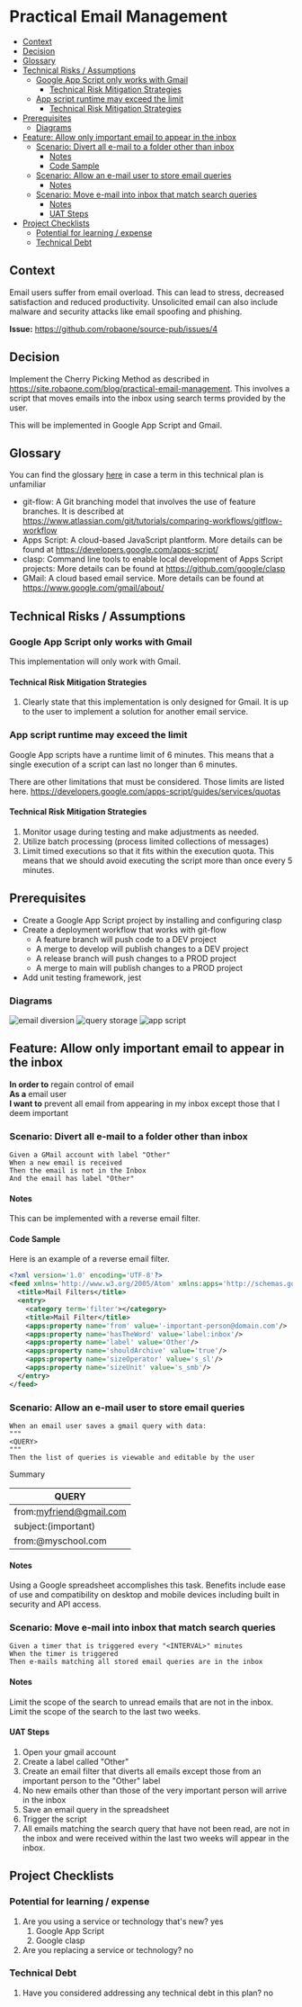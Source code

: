 # Practical Email Management

<!-- toc -->

- [Context](#context)
- [Decision](#decision)
- [Glossary](#glossary)
- [Technical Risks / Assumptions](#technical-risks--assumptions)
  * [Google App Script only works with Gmail](#google-app-script-only-works-with-gmail)
    + [Technical Risk Mitigation Strategies](#technical-risk-mitigation-strategies)
  * [App script runtime may exceed the limit](#app-script-runtime-may-exceed-the-limit)
    + [Technical Risk Mitigation Strategies](#technical-risk-mitigation-strategies-1)
- [Prerequisites](#prerequisites)
  * [Diagrams](#diagrams)
- [Feature: Allow only important email to appear in the inbox](#feature-allow-only-important-email-to-appear-in-the-inbox)
  * [Scenario: Divert all e-mail to a folder other than inbox](#scenario-divert-all-e-mail-to-a-folder-other-than-inbox)
    + [Notes](#notes)
    + [Code Sample](#code-sample)
  * [Scenario: Allow an e-mail user to store email queries](#scenario-allow-an-e-mail-user-to-store-email-queries)
    + [Notes](#notes-1)
  * [Scenario: Move e-mail into inbox that match search queries](#scenario-move-e-mail-into-inbox-that-match-search-queries)
    + [Notes](#notes-2)
    + [UAT Steps](#uat-steps)
- [Project Checklists](#project-checklists)
  * [Potential for learning / expense](#potential-for-learning--expense)
  * [Technical Debt](#technical-debt)

<!-- tocstop -->

## Context

Email users suffer from email overload.  This can lead to stress, decreased satisfaction and reduced productivity.  Unsolicited email can also include malware and security attacks like email spoofing and phishing.

**Issue:** https://github.com/robaone/source-pub/issues/4

## Decision

Implement the Cherry Picking Method as described in https://site.robaone.com/blog/practical-email-management.  This involves a script that moves emails into the inbox using search terms provided by the user.

This will be implemented in Google App Script and Gmail.

## Glossary

You can find the glossary [here](https://github.com/robaone/source-pub/blob/main/glossary.md) in case a term in this technical plan is unfamiliar

- git-flow: A Git branching model that involves the use of feature branches.  It is described at https://www.atlassian.com/git/tutorials/comparing-workflows/gitflow-workflow
- Apps Script: A cloud-based JavaScript plantform.  More details can be found at https://developers.google.com/apps-script/
- clasp: Command line tools to enable local development of Apps Script projects: More details can be found at https://github.com/google/clasp
- GMail: A cloud based email service.  More details can be found at https://www.google.com/gmail/about/

## Technical Risks / Assumptions

### Google App Script only works with Gmail

This implementation will only work with Gmail.

#### Technical Risk Mitigation Strategies

1. Clearly state that this implementation is only designed for Gmail.  It is up to the user to implement a solution for another email service.

### App script runtime may exceed the limit

Google App scripts have a runtime limit of 6 minutes.  This means that a single execution of a script can last no longer than 6 minutes.

There are other limitations that must be considered.  Those limits are listed here. 
https://developers.google.com/apps-script/guides/services/quotas

#### Technical Risk Mitigation Strategies

1. Monitor usage during testing and make adjustments as needed.
1. Utilize batch processing (process limited collections of messages)
1. Limit timed executions so that it fits within the execution quota.  This means that we should avoid executing the script more than once every 5 minutes.

## Prerequisites

- Create a Google App Script project by installing and configuring clasp
- Create a deployment workflow that works with git-flow
  - A feature branch will push code to a DEV project
  - A merge to develop will publish changes to a DEV project
  - A release branch will push changes to a PROD project
  - A merge to main will publish changes to a PROD project
- Add unit testing framework, jest

### Diagrams

![email diversion](https://user-images.githubusercontent.com/1625881/166932743-08f20c31-fe8e-450d-9e9e-609648b0293a.png)
![query storage](https://user-images.githubusercontent.com/1625881/166933114-09c40639-d3fb-4e57-b294-5f89280d6567.png)
![app script](https://user-images.githubusercontent.com/1625881/167252609-22b8db43-e63c-440d-a762-30488f9f380a.png)

## Feature: Allow only important email to appear in the inbox

**In order to** regain control of email  
**As a** email user  
**I want to** prevent all email from appearing in my inbox except those that I deem important  

### Scenario: Divert all e-mail to a folder other than inbox

```gherkin
Given a GMail account with label "Other"
When a new email is received
Then the email is not in the Inbox
And the email has label "Other"
```

#### Notes

This can be implemented with a reverse email filter.

#### Code Sample

Here is an example of a reverse email filter.

```xml
<?xml version='1.0' encoding='UTF-8'?>
<feed xmlns='http://www.w3.org/2005/Atom' xmlns:apps='http://schemas.google.com/apps/2006'>
  <title>Mail Filters</title>
  <entry>
    <category term='filter'></category>
    <title>Mail Filter</title>
    <apps:property name='from' value='-important-person@domain.com'/>
    <apps:property name='hasTheWord' value='label:inbox'/>
    <apps:property name='label' value='Other'/>
    <apps:property name='shouldArchive' value='true'/>
    <apps:property name='sizeOperator' value='s_sl'/>
    <apps:property name='sizeUnit' value='s_smb'/>
  </entry>
</feed>
```

### Scenario: Allow an e-mail user to store email queries 

```gherkin
When an email user saves a gmail query with data:
"""
<QUERY>
"""
Then the list of queries is viewable and editable by the user
```

Summary

| QUERY                   |
|-------------------------|
| from:myfriend@gmail.com |
| subject:(important)     |
| from:@myschool.com      |

#### Notes

Using a Google spreadsheet accomplishes this task.
Benefits include ease of use and compatibility on desktop and mobile devices
including built in security and API access.

### Scenario: Move e-mail into inbox that match search queries

```gherkin
Given a timer that is triggered every "<INTERVAL>" minutes
When the timer is triggered
Then e-mails matching all stored email queries are in the inbox
```

#### Notes

Limit the scope of the search to unread emails that are not in the inbox.
Limit the scope of the search to the last two weeks.

#### UAT Steps

1. Open your gmail account
2. Create a label called "Other"
3. Create an email filter that diverts all emails except those from an important person to the "Other" label
4. No new emails other than those of the very important person will arrive in the inbox
4. Save an email query in the spreadsheet
5. Trigger the script
7. All emails matching the search query that have not been read, are not in the inbox and were received within the last two weeks will appear in the inbox.

## Project Checklists

### Potential for learning / expense
1. Are you using a service or technology that's new? yes
   1. Google App Script
   1. Google clasp
2. Are you replacing a service or technology? no

### Technical Debt

1. Have you considered addressing any technical debt in this plan? no
